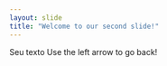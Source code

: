 ```yaml
---
layout: slide
title: "Welcome to our second slide!"
---
```

Seu texto
Use the left arrow to go back!
